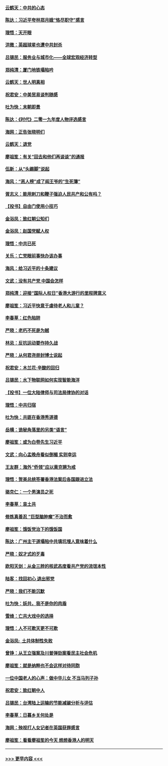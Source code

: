 #### [云鹤天：中共的心态](../pages/nsc993/n11729906.md?t=12181822) 
#### [陈达：习近平夸林郑月娥“恪尽职守”感言](../pages/nsc993/n11729881.md?t=12181822) 
#### [理悟：天开眼](../pages/nsc993/n11729699.md?t=12181822) 
#### [洪微：英超球星也遭中共封杀](../pages/nsc993/n11727243.md?t=12181822) 
#### [吕锡民：服务业与城市化——全球宏观经济转型](../pages/nsc993/n11725845.md?t=12181822) 
#### [郑纯清：厦门地铁塌陷吟](../pages/nsc993/n11725813.md?t=12181822) 
#### [云鹤天：世人明真相](../pages/nsc993/n11725621.md?t=12181822) 
#### [祝君安：中美贸易谈判随感](../pages/nsc993/n11725609.md?t=12181822) 
#### [吐为快：末朝即景](../pages/nsc993/n11723365.md?t=12181822) 
#### [陈达：《时代》二零一九年度人物评选感言](../pages/nsc993/n11723337.md?t=12181822) 
#### [海网：正告张晓明们](../pages/nsc993/n11723228.md?t=12181822) 
#### [云鹤天：退党](../pages/nsc993/n11723056.md?t=12181822) 
#### [廖祖笙：有关“回去和他们再谈谈”的通报](../pages/nsc993/n11722442.md?t=12181822) 
#### [伍新：从“头踢脚”说起](../pages/nsc993/n11722429.md?t=12181822) 
#### [海风：“恶人榜”成了阎王爷的“生死簿”](../pages/nsc993/n11722272.md?t=12181822) 
#### [胥志义：能用剌刀和鞭子强迫人民共产和公有吗？](../pages/nsc993/n11720569.md?t=12181822) 
#### [【投书】自由门使用小技巧](../pages/nsc993/n11720180.md?t=12181822) 
#### [金浴凤：致红朝公知们](../pages/nsc993/n11720563.md?t=12181822) 
#### [金浴凤：赵国党赋人权](../pages/nsc993/n11720533.md?t=12181822) 
#### [理悟：中共已死](../pages/nsc993/n11720233.md?t=12181822) 
#### [关乐：亡党眼前事快办该办事](../pages/nsc993/n11719160.md?t=12181822) 
#### [海风：给习近平的十条建议](../pages/nsc993/n11717616.md?t=12181822) 
#### [文武：没有共产党 中国会怎样](../pages/nsc993/n11717584.md?t=12181822) 
#### [郑纯清：迎接“国际人权日”香港大游行的里程牌意义](../pages/nsc993/n11717417.md?t=12181822) 
#### [廖祖笙：习近平快意于虐待老人和儿童？](../pages/nsc993/n11715313.md?t=12181822) 
#### [李春草：红色陷阱](../pages/nsc993/n11715029.md?t=12181822) 
#### [严晓：老朽不死是为贼](../pages/nsc993/n11712910.md?t=12181822) 
#### [林忌：反抗运动要作持久战](../pages/nsc993/n11712623.md?t=12181822) 
#### [严晓：从何君尧册封博士说起](../pages/nsc993/n11712465.md?t=12181822) 
#### [祝君安：木兰花·辛酸的回归](../pages/nsc993/n11712381.md?t=12181822) 
#### [吕锡民：水下物联网如何实现智能海洋](../pages/nsc993/n11711158.md?t=12181822) 
#### [【投书】一位大陆律师与司法局律协的对话](../pages/nsc993/n11709675.md?t=12181822) 
#### [理悟：中共归宿](../pages/nsc993/n11710059.md?t=12181822) 
#### [吐为快：共匪在香港秀道德](../pages/nsc993/n11709979.md?t=12181822) 
#### [岳横：诡秘角落里的另类“语言”](../pages/nsc993/n11709792.md?t=12181822) 
#### [廖祖笙：或为白卷先生习近平](../pages/nsc993/n11708330.md?t=12181822) 
#### [文武：向心孟晚舟看似倒楣 实则幸运](../pages/nsc993/n11708236.md?t=12181822) 
#### [王友群：海外“侨领”应以黄克锵为戒](../pages/nsc993/n11706176.md?t=12181822) 
#### [理悟：贺美总统签署香港法案后各国跟进立法](../pages/nsc993/n11706853.md?t=12181822) 
#### [骆克仁：一个男演员之死](../pages/nsc993/n11706677.md?t=12181822) 
#### [李春草：哀土共](../pages/nsc993/n11706255.md?t=12181822) 
#### [修炼真善忍 “巨型脑肿瘤”不治而愈](../pages/nsc993/n11705340.md?t=12181822) 
#### [廖祖笙：饿饭党治下的饿饭国](../pages/nsc993/n11705085.md?t=12181822) 
#### [陈达：广州主干道塌陷中共填坑埋人意味着什么](../pages/nsc993/n11705046.md?t=12181822) 
#### [严晓：奴才式的歹毒](../pages/nsc993/n11704826.md?t=12181822) 
#### [欧阳天剑：从金三胖的核武态度看共产党的流氓本性](../pages/nsc993/n11702238.md?t=12181822) 
#### [陆客：找回初心 退出邪党](../pages/nsc993/n11702213.md?t=12181822) 
#### [严晓：我们不能沉默](../pages/nsc993/n11702110.md?t=12181822) 
#### [吐为快：妖共，我不是你的肉盾](../pages/nsc993/n11701366.md?t=12181822) 
#### [雪绮：亡共大戏中的选择](../pages/nsc993/n11699922.md?t=12181822) 
#### [理悟：人不可欺天更不可欺](../pages/nsc993/n11699657.md?t=12181822) 
#### [金浴凤:  土共体制性失败](../pages/nsc993/n11699361.md?t=12181822) 
#### [曾铮：从王立强案及川普弹劾案看民主社会危机](../pages/nsc993/n11699318.md?t=12181822) 
#### [廖祖笙：就是纳粹也不会这样对待同胞](../pages/nsc993/n11697658.md?t=12181822) 
#### [一位中国老人的心声：做中华儿女 不当马列子孙](../pages/nsc993/n11697525.md?t=12181822) 
#### [祝君安：致红朝中人](../pages/nsc993/n11697518.md?t=12181822) 
#### [吕锡民：台湾陆上运输的节能减碳分析与评估](../pages/nsc993/n11694983.md?t=12181822) 
#### [李春草：日暮乡关何处是](../pages/nsc993/n11694805.md?t=12181822) 
#### [海网：殃视打人女记者在英国获罪感言](../pages/nsc993/n11693832.md?t=12181822) 
#### [廖祖笙：看看廖祖笙的今天 想想香港人的明天](../pages/nsc993/n11693707.md?t=12181822) 

----
#### [ >>> 更早内容 <<< ](../indexes/nsc993-earlier.md)

